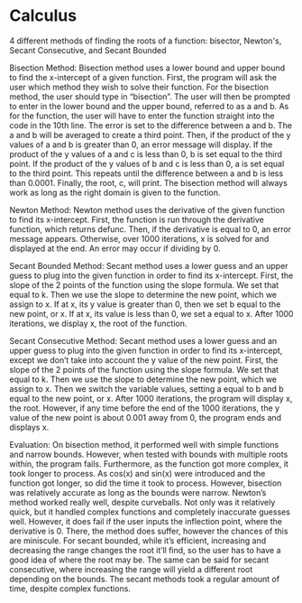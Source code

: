 # Calculus
4 different methods of finding the roots of a function: bisector, Newton's, Secant Consecutive, and Secant Bounded

Bisection Method:
Bisection method uses a lower bound and upper bound to find the x-intercept of a given function. First, the program will ask the user which method they wish to solve their function. For the bisection method, the user should type in “bisection”. The user will then be prompted to enter in the lower bound and the upper bound, referred to as a and b. As for the function, the user will have to enter the function straight into the code in the 10th line. The error is set to the difference between a and b. The a and b will be averaged to create a third point. Then, if the product of the y values of a and b is greater than 0, an error message will display. If the product of the y values of a and c is less than 0, b is set equal to the third point. If the product of the y values of b and c is less than 0, a is set equal to the third point. This repeats until the difference between a and b is less than 0.0001. Finally, the root, c, will print. The bisection method will always work as long as the right domain is given to the function.

Newton Method:
Newton method uses the derivative of the given function to find its x-intercept. First, the function is run through the derivative function, which returns defunc. Then, if the derivative is equal to 0, an error message appears. Otherwise, over 1000 iterations, x is solved for and displayed at the end. An error may occur if dividing by 0.

Secant Bounded Method:
Secant method uses a lower guess and an upper guess to plug into the given function in order to find its x-intercept. First, the slope of the 2 points of the function using the slope formula. We set that equal to k. Then we use the slope to determine the new point, which we assign to x. If at x, its y value is greater than 0, then we set b equal to the new point, or x. If at x, its value is less than 0, we set a equal to x. After 1000 iterations, we display x, the root of the function.

Secant Consecutive Method:
Secant method uses a lower guess and an upper guess to plug into the given function in order to find its x-intercept, except we don’t take into account the y value of the new point. First, the slope of the 2 points of the function using the slope formula. We set that equal to k. Then we use the slope to determine the new point, which we assign to x. Then we switch the variable values, setting a equal to b and b equal to the new point, or x. After 1000 iterations, the program will display x, the root. However, if any time before the end of the 1000 iterations, the y value of the new point is about 0.001 away from 0, the program ends and displays x.

Evaluation:
On bisection method, it performed well with simple functions and narrow bounds.
However, when tested with bounds with multiple roots within, the program fails. Furthermore, as the function got more complex, it took longer to process. As cos(x) and sin(x) were introduced and the function got longer, so did the time it took to process. However, bisection was relatively accurate as long as the bounds were narrow. Newton’s method worked really well, despite curveballs. Not only was it relatively quick, but it handled complex functions and completely inaccurate guesses well. However, it does fail if the user inputs the inflection point, where the derivative is 0. There, the method does suffer, however the chances of this are miniscule. For secant bounded, while it’s efficient, increasing and decreasing the range changes the root it’ll find, so the user has to have a good idea of where the root may be. The same can be said for secant consecutive, where increasing the range will yield a different root depending on the bounds. The secant methods took a regular amount of time, despite complex functions.
